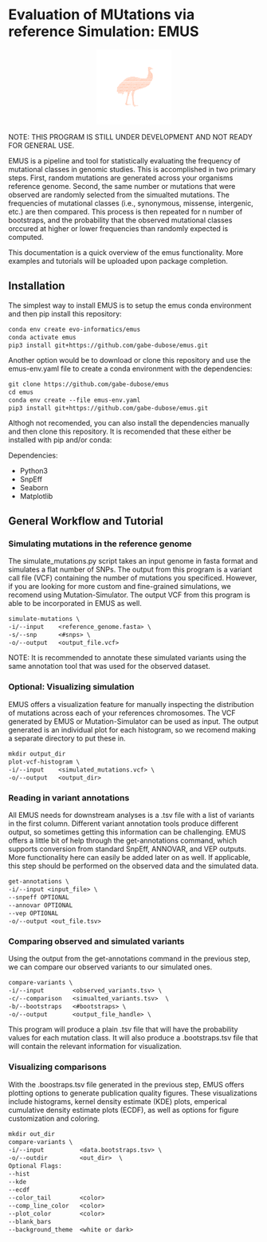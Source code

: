 # Evaluation of MUtations via reference Simulation: EMUS
 <p align="center"><img src="emus-logo.png" height="150" /></p>


NOTE: THIS PROGRAM IS STILL UNDER DEVELOPMENT AND NOT READY FOR GENERAL USE.

EMUS is a pipeline and tool for statistically evaluating the frequency of mutational classes in genomic studies. This is accomplished in two primary steps. First, random mutations are generated across your organisms reference genome. Second, the same number or mutations that were observed are randomly selected from the simualted mutations. The frequencies of mutational classes (i.e., synonymous, missense, intergenic, etc.) are then compared. This process is then repeated for n number of bootstraps, and the probability that the observed mutational classes orccured at higher or lower frequencies than randomly expected is computed. 

This documentation is a quick overview of the emus functionality. More examples and tutorials will be uploaded upon package completion.

## Installation
The simplest way to install EMUS is to setup the emus conda environment and then pip install this repository:
```
conda env create evo-informatics/emus
conda activate emus
pip3 install git+https://github.com/gabe-dubose/emus.git
```
Another option would be to download or clone this repository and use the emus-env.yaml file to create a conda environment with the dependencies:
```
git clone https://github.com/gabe-dubose/emus
cd emus
conda env create --file emus-env.yaml
pip3 install git+https://github.com/gabe-dubose/emus.git
```
Althogh not recomended, you can also install the dependencies manually and then clone this repository. It is recomended that these either be installed with pip and/or conda:

Dependencies:
  - Python3
  - SnpEff
  - Seaborn
  - Matplotlib

## General Workflow and Tutorial

### Simulating mutations in the reference genome
The simulate_mutations.py script takes an input genome in fasta format and simulates a flat number of SNPs. The output from this program is a variant call file (VCF) containing the number of mutations you specificed. However, if you are looking for more custom and fine-grained simulations, we recomend using Mutation-Simulator. The output VCF from this program is able to be incorporated in EMUS as well. 
```
simulate-mutations \
-i/--input    <reference_genome.fasta> \
-s/--snp      <#snps> \
-o/--output   <output_file.vcf>
```
NOTE: It is recommended to annotate these simulated variants using the same annotation tool that was used for the observed dataset.

### Optional: Visualizing simulation
EMUS offers a visualization feature for manually inspecting the distribution of mutations across each of your references chromosomes. The VCF generated by EMUS or Mutation-Simulator can be used as input. The output generated is an individual plot for each histogram, so we recomend making a separate directory to put these in.
```
mkdir output_dir
plot-vcf-histogram \
-i/--input    <simulated_mutations.vcf> \
-o/--output   <output_dir>
```

### Reading in variant annotations
All EMUS needs for downstream analyses is a .tsv file with a list of variants in the first column. Different variant annotation tools produce different output, so sometimes getting this information can be challenging. EMUS offers a little bit of help through the get-annotations command, which supports conversion from standard SnpEff, ANNOVAR, and VEP outputs. More functionality here can easily be added later on as well. If applicable, this step should be performed on the observed data and the simulated data.

```
get-annotations \
-i/--input <input_file> \
--snpeff OPTIONAL 
--annovar OPTIONAL 
--vep OPTIONAL
-o/--output <out_file.tsv>
```

### Comparing observed and simulated variants
Using the output from the get-annotations command in the previous step, we can compare our observed variants to our simulated ones. 
```
compare-variants \
-i/--input        <observed_variants.tsv> \
-c/--comparison   <simualted_variants.tsv>  \
-b/--bootstraps   <#bootstraps> \
-o/--output       <output_file_handle> \
```
This program will produce a plain .tsv file that will have the probability values for each mutation class. It will also produce a .bootstraps.tsv file that will contain the relevant information for visualization. 

### Visualizing comparisons
With the .boostraps.tsv file generated in the previous step, EMUS offers plotting options to generate publication quality figures. These visualizations include histograms, kernel density estimate (KDE) plots, emperical cumulative density estimate plots (ECDF), as well as options for figure customization and coloring.
```
mkdir out_dir
compare-variants \
-i/--input          <data.bootstraps.tsv> \
-o/--outdir         <out_dir>  \
Optional Flags:
--hist
--kde
--ecdf
--color_tail        <color>
--comp_line_color   <color>
--plot_color        <color>
--blank_bars
--background_theme  <white or dark>
```

